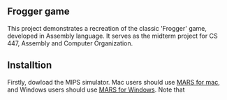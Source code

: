 ## Frogger game
This project demonstrates a recreation of the classic 'Frogger' game, developed in Assembly language. It serves as the midterm project for CS 447, Assembly and Computer Organization.

## Installtion
Firstly, dowload the MIPS simulator. Mac users should use [MARS for mac](https://github.com/JarrettBillingsley/MARS_Assembler/raw/master/downloads/Mars_2241_0830-4.5.22410830.dmg), and Windows users should use [MARS for Windows](https://github.com/JarrettBillingsley/MARS_Assembler/raw/master/downloads/Mars_2241_0830-4.5.41830.exe). Note that 

